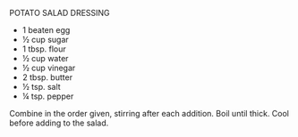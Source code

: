 POTATO SALAD DRESSING

* 1 beaten egg
* ½ cup sugar
* 1 tbsp. flour
* ½ cup water
* ½ cup vinegar
* 2 tbsp. butter
* ½ tsp. salt
* ¼ tsp. pepper

Combine in the order given, stirring after each addition. Boil until thick. Cool before adding to the salad.
